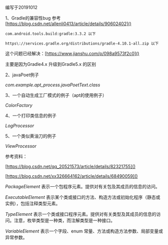 编写于20191012 

1、Gradle的兼容性bug 参考
[https://blog.csdn.net/allenli0413/article/details/90602402]()

`com.android.tools.build:gradle:3.3.2 以下`

`https\://services.gradle.org/distributions/gradle-4.10.1-all.zip 以下`

这个问题已经解决：[https://www.jianshu.com/p/098a9573f2c0]()

主要是因为Gradle4.x 升级到Gradle5.x 的区别

2、javaPoet例子

*com.example.apt_process.javaPoetText.class*

3、一个自动生成工厂模式的例子（apt的使用例子）

*ColorFactory*

4、一个打印类信息的例子 

*LogProcessor*

5、一个类似黄油刀的例子

*ViewProcessor*

参考资料：

[https://blog.csdn.net/qq_20521573/article/details/82321755]()

[https://blog.csdn.net/xx326664162/article/details/68490059]()

*PackageElement* 表示一个包程序元素。提供对有关包及其成员的信息的访问。

*ExecutableElement*  表示某个类或接口的方法、构造方法或初始化程序（静态或实例），包括注释类型元素。

*TypeElement*  表示一个类或接口程序元素。提供对有关类型及其成员的信息的访问。注意，枚举类型是一种类，而注解类型是一种接口。

*VariableElement*  表示一个字段、enum 常量、方法或构造方法参数、局部变量或异常参数。
